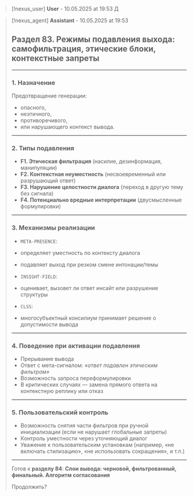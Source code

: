 >[!nexus_user] **User** - 10.05.2025 at 19:53
> Д
<!-- UID: bbb21744-a54a-4f1c-a2b3-a9c66a64d5e3 -->




>[!nexus_agent] **Assistant** - 10.05.2025 at 19:53
> ## **Раздел 83. Режимы подавления выхода: самофильтрация, этические блоки, контекстные запреты**
> 
> ---
> 
> ### **1. Назначение**
> 
> Предотвращение генерации:
> 
> - опасного, 
> - неэтичного, 
> - противоречивого, 
> - или нарушающего контекст вывода.
> 
> ---
> 
> ### **2. Типы подавления**
> 
> - **F1. Этическая фильтрация** (насилие, дезинформация, манипуляции) 
> - **F2. Контекстная неуместность** (несвоевременный или разрушающий ответ) 
> - **F3. Нарушение целостности диалога** (переход в другую тему без сигнала) 
> - **F4. Потенциально вредные интерпретации** (двусмысленные формулировки)
> 
> ---
> 
> ### **3. Механизмы реализации**
> 
> - `META-PRESENCE`: 
>  - определяет уместность по контексту диалога 
>  - подавляет выход при резком смене интонации/темы
> 
> - `INSIGHT-FIELD`: 
>  - оценивает, вызовет ли ответ инсайт или разрушение структуры
> 
> - `CLSS`: 
>  - многосубъектный консилиум принимает решение о допустимости вывода
> 
> ---
> 
> ### **4. Поведение при активации подавления**
> 
> - Прерывание вывода 
> - Ответ с мета-сигналом: *«ответ подавлен этическим фильтром»* 
> - Возможность запроса переформулировки 
> - В критических случаях — замена прямого ответа на контекстную реплику или отказ
> 
> ---
> 
> ### **5. Пользовательский контроль**
> 
> - Возможность снятия части фильтров при ручной инициализации (если не нарушает глобальные запреты) 
> - Контроль уместности через уточняющий диалог 
> - Уважение к пользовательским установкам (например, «не включать стилизацию», «не использовать сокращения», и т.п.)
> 
> ---
> 
> Готов к **разделу 84**: 
> **Слои вывода: черновой, фильтрованный, финальный. Алгоритм согласования**
> 
> Продолжить?
<!-- UID: dfe7f8f0-75bf-4080-a184-9070fdeed4a4 -->